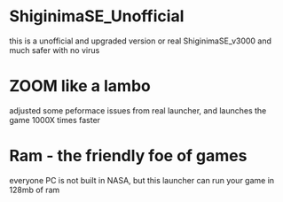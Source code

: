 # ShiginimaSE_Unofficial
this is a unofficial and upgraded version or real ShiginimaSE_v3000 and much safer with no virus
# ZOOM like a lambo
adjusted some peformace issues from real launcher, and launches the game 1000X times faster
# Ram - the friendly foe of games
everyone PC is not built in NASA, but this launcher can run your game in 128mb of ram

